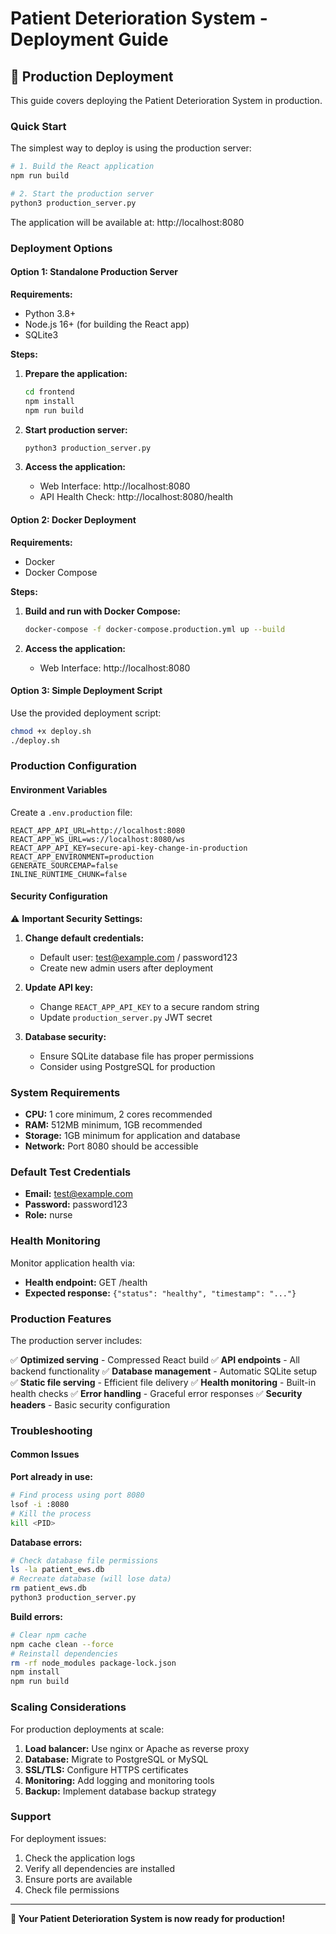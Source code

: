 # Patient Deterioration System - Deployment Guide

## 🚀 Production Deployment

This guide covers deploying the Patient Deterioration System in production.

### Quick Start

The simplest way to deploy is using the production server:

```bash
# 1. Build the React application
npm run build

# 2. Start the production server
python3 production_server.py
```

The application will be available at: http://localhost:8080

### Deployment Options

#### Option 1: Standalone Production Server

**Requirements:**
- Python 3.8+
- Node.js 16+ (for building the React app)
- SQLite3

**Steps:**

1. **Prepare the application:**
   ```bash
   cd frontend
   npm install
   npm run build
   ```

2. **Start production server:**
   ```bash
   python3 production_server.py
   ```

3. **Access the application:**
   - Web Interface: http://localhost:8080
   - API Health Check: http://localhost:8080/health

#### Option 2: Docker Deployment

**Requirements:**
- Docker
- Docker Compose

**Steps:**

1. **Build and run with Docker Compose:**
   ```bash
   docker-compose -f docker-compose.production.yml up --build
   ```

2. **Access the application:**
   - Web Interface: http://localhost:8080

#### Option 3: Simple Deployment Script

Use the provided deployment script:

```bash
chmod +x deploy.sh
./deploy.sh
```

### Production Configuration

#### Environment Variables

Create a `.env.production` file:

```env
REACT_APP_API_URL=http://localhost:8080
REACT_APP_WS_URL=ws://localhost:8080/ws
REACT_APP_API_KEY=secure-api-key-change-in-production
REACT_APP_ENVIRONMENT=production
GENERATE_SOURCEMAP=false
INLINE_RUNTIME_CHUNK=false
```

#### Security Configuration

⚠️ **Important Security Settings:**

1. **Change default credentials:**
   - Default user: test@example.com / password123
   - Create new admin users after deployment

2. **Update API key:**
   - Change `REACT_APP_API_KEY` to a secure random string
   - Update `production_server.py` JWT secret

3. **Database security:**
   - Ensure SQLite database file has proper permissions
   - Consider using PostgreSQL for production

### System Requirements

- **CPU:** 1 core minimum, 2 cores recommended
- **RAM:** 512MB minimum, 1GB recommended
- **Storage:** 1GB minimum for application and database
- **Network:** Port 8080 should be accessible

### Default Test Credentials

- **Email:** test@example.com
- **Password:** password123
- **Role:** nurse

### Health Monitoring

Monitor application health via:
- **Health endpoint:** GET /health
- **Expected response:** `{"status": "healthy", "timestamp": "..."}`

### Production Features

The production server includes:

✅ **Optimized serving** - Compressed React build
✅ **API endpoints** - All backend functionality
✅ **Database management** - Automatic SQLite setup
✅ **Static file serving** - Efficient file delivery
✅ **Health monitoring** - Built-in health checks
✅ **Error handling** - Graceful error responses
✅ **Security headers** - Basic security configuration

### Troubleshooting

#### Common Issues

**Port already in use:**
```bash
# Find process using port 8080
lsof -i :8080
# Kill the process
kill <PID>
```

**Database errors:**
```bash
# Check database file permissions
ls -la patient_ews.db
# Recreate database (will lose data)
rm patient_ews.db
python3 production_server.py
```

**Build errors:**
```bash
# Clear npm cache
npm cache clean --force
# Reinstall dependencies
rm -rf node_modules package-lock.json
npm install
npm run build
```

### Scaling Considerations

For production deployments at scale:

1. **Load balancer:** Use nginx or Apache as reverse proxy
2. **Database:** Migrate to PostgreSQL or MySQL
3. **SSL/TLS:** Configure HTTPS certificates
4. **Monitoring:** Add logging and monitoring tools
5. **Backup:** Implement database backup strategy

### Support

For deployment issues:
1. Check the application logs
2. Verify all dependencies are installed
3. Ensure ports are available
4. Check file permissions

---

**🎉 Your Patient Deterioration System is now ready for production!**